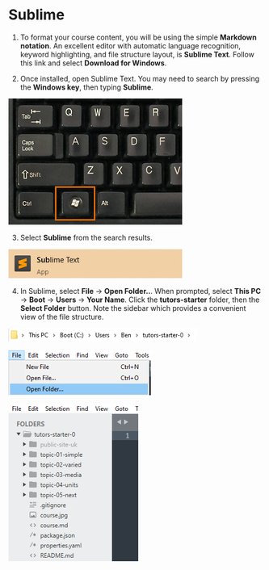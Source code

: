 # Sublime

1. To format your course content, you will be using the simple **Markdown notation**. An excellent editor with automatic language recognition, keyword highlighting, and file structure layout, is **Sublime Text**. Follow this link and select **Download for Windows**.

2. Once installed, open Sublime Text. You may need to search by pressing the **Windows key**, then typing **Sublime**.

  ![The Windows Key](img/windows-keyboard.jpg)

3. Select **Sublime** from the search results. 

  ![Sublime Logo](img/17-search-for-sub.png)

4. In Sublime, select **File** -> **Open Folder..**. When prompted, select **This PC** -> **Boot** -> **Users** -> **Your Name**. Click the **tutors-starter** folder, then the **Select Folder** button. Note the sidebar which provides a convenient view of the file structure.

  ![Path to Tutors](img/25-path.png)

  ![Open Folder Menu](img/18-sublime-open-folder.png)

  ![Sublime Sidebar](img/20-sublime-sidebar.png)
